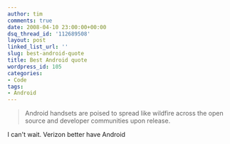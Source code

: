 ```yaml
---
author: tim
comments: true
date: 2008-04-10 23:00:00+00:00
dsq_thread_id: '112689508'
layout: post
linked_list_url: ''
slug: best-android-quote
title: Best Android quote
wordpress_id: 105
categories:
- Code
tags:
- Android
---
```


> Android handsets are poised to spread like wildfire across the open source and
developer communities upon release.  
  
I can't wait. Verizon better have Android

